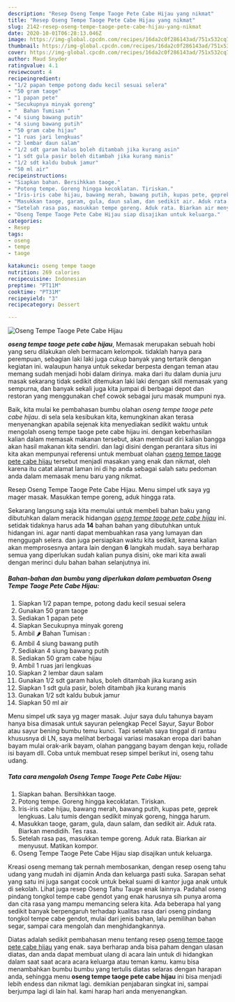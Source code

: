 ```yaml
---
description: "Resep Oseng Tempe Taoge Pete Cabe Hijau yang nikmat"
title: "Resep Oseng Tempe Taoge Pete Cabe Hijau yang nikmat"
slug: 2142-resep-oseng-tempe-taoge-pete-cabe-hijau-yang-nikmat
date: 2020-10-01T06:28:13.046Z
image: https://img-global.cpcdn.com/recipes/16da2c0f286143ad/751x532cq70/oseng-tempe-taoge-pete-cabe-hijau-foto-resep-utama.jpg
thumbnail: https://img-global.cpcdn.com/recipes/16da2c0f286143ad/751x532cq70/oseng-tempe-taoge-pete-cabe-hijau-foto-resep-utama.jpg
cover: https://img-global.cpcdn.com/recipes/16da2c0f286143ad/751x532cq70/oseng-tempe-taoge-pete-cabe-hijau-foto-resep-utama.jpg
author: Maud Snyder
ratingvalue: 4.1
reviewcount: 4
recipeingredient:
- "1/2 papan tempe potong dadu kecil sesuai selera"
- "50 gram taoge"
- "1 papan pete"
- "Secukupnya minyak goreng"
- "  Bahan Tumisan "
- "4 siung bawang putih"
- "4 siung bawang putih"
- "50 gram cabe hijau"
- "1 ruas jari lengkuas"
- "2 lembar daun salam"
- "1/2 sdt garam halus boleh ditambah jika kurang asin"
- "1 sdt gula pasir boleh ditambah jika kurang manis"
- "1/2 sdt kaldu bubuk jamur"
- "50 ml air"
recipeinstructions:
- "Siapkan bahan. Bersihkkan taoge."
- "Potong tempe. Goreng hingga kecoklatan. Tiriskan."
- "Iris-iris cabe hijau, bawang merah, bawang putih, kupas pete, geprek lengkuas. Lalu tumis dengan sedikit minyak goreng, hingga harum."
- "Masukkan taoge, garam, gula, daun salam, dan sedikit air. Aduk rata. Biarkan mendidih. Tes rasa."
- "Setelah rasa pas, masukkan tempe goreng. Aduk rata. Biarkan air menyusut. Matikan kompor."
- "Oseng Tempe Taoge Pete Cabe Hijau siap disajikan untuk keluarga."
categories:
- Resep
tags:
- oseng
- tempe
- taoge

katakunci: oseng tempe taoge 
nutrition: 269 calories
recipecuisine: Indonesian
preptime: "PT11M"
cooktime: "PT31M"
recipeyield: "3"
recipecategory: Dessert

---
```



![Oseng Tempe Taoge Pete Cabe Hijau](https://img-global.cpcdn.com/recipes/16da2c0f286143ad/751x532cq70/oseng-tempe-taoge-pete-cabe-hijau-foto-resep-utama.jpg)

<b><i>oseng tempe taoge pete cabe hijau</i></b>, Memasak merupakan sebuah hobi yang seru dilakukan oleh bermacam kelompok. tidaklah hanya para perempuan, sebagian laki laki juga cukup banyak yang tertarik dengan kegiatan ini. walaupun hanya untuk sekedar berpesta dengan teman atau memang sudah menjadi hobi dalam dirinya. maka dari itu dalam dunia juru masak sekarang tidak sedikit ditemukan laki laki dengan skill memasak yang sempurna, dan banyak sekali juga kita jumpai di berbagai depot dan restoran yang menggunakan chef cowok sebagai juru masak mumpuni nya.

Baik, kita mulai ke pembahasan bumbu olahan <i>oseng tempe taoge pete cabe hijau</i>. di sela sela kesibukan kita, kemungkinan akan terasa menyenangkan apabila sejenak kita menyediakan sedikit waktu untuk mengolah oseng tempe taoge pete cabe hijau ini. dengan keberhasilan kalian dalam memasak makanan tersebut, akan membuat diri kalian bangga akan hasil makanan kita sendiri. dan lagi disini dengan perantara situs ini kita akan mempunyai referensi untuk membuat olahan <u>oseng tempe taoge pete cabe hijau</u> tersebut menjadi masakan yang enak dan nikmat, oleh karena itu catat alamat laman ini di hp anda sebagai salah satu pedoman anda dalam memasak menu baru yang nikmat.

Resep Oseng Tempe Taoge Pete Cabe Hijau. Menu simpel utk saya yg mager masak. Masukkan tempe goreng, aduk hingga rata.


Sekarang langsung saja kita memulai untuk membeli bahan baku yang dibutuhkan dalam meracik hidangan <u><i>oseng tempe taoge pete cabe hijau</i></u> ini. setidak tidaknya harus ada <b>14</b> bahan bahan yang dibutuhkan untuk hidangan ini. agar nanti dapat membuahkan rasa yang lumayan dan menggugah selera. dan juga persiapkan waktu kita sedikit, karena kalian akan memprosesnya antara lain dengan <b>6</b> langkah mudah. saya berharap semua yang diperlukan sudah kalian punya disini, oke mari kita awali dengan merinci dulu bahan bahan selanjutnya ini.

<!--inarticleads1-->

##### Bahan-bahan dan bumbu yang diperlukan dalam pembuatan Oseng Tempe Taoge Pete Cabe Hijau:

1. Siapkan 1/2 papan tempe, potong dadu kecil sesuai selera
1. Gunakan 50 gram taoge
1. Sediakan 1 papan pete
1. Siapkan Secukupnya minyak goreng
1. Ambil  🌶️ Bahan Tumisan :
1. Ambil 4 siung bawang putih
1. Sediakan 4 siung bawang putih
1. Sediakan 50 gram cabe hijau
1. Ambil 1 ruas jari lengkuas
1. Siapkan 2 lembar daun salam
1. Gunakan 1/2 sdt garam halus, boleh ditambah jika kurang asin
1. Siapkan 1 sdt gula pasir, boleh ditambah jika kurang manis
1. Gunakan 1/2 sdt kaldu bubuk jamur
1. Siapkan 50 ml air


Menu simpel utk saya yg mager masak. Jujur saya dulu tahunya bayam hanya bisa dimasak untuk sayuran pelengkap Pecel Sayur, Sayur Bobor atau sayur bening bumbu temu kunci. Tapi setelah saya tinggal di rantau khususnya di LN, saya melihat berbagai variasi masakan eropa dari bahan bayam mulai orak-arik bayam, olahan panggang bayam dengan keju, rollade isi bayam dll. Coba untuk membuat resep simpel berikut ini, oseng tahu udang. 

<!--inarticleads2-->

##### Tata cara mengolah Oseng Tempe Taoge Pete Cabe Hijau:

1. Siapkan bahan. Bersihkkan taoge.
1. Potong tempe. Goreng hingga kecoklatan. Tiriskan.
1. Iris-iris cabe hijau, bawang merah, bawang putih, kupas pete, geprek lengkuas. Lalu tumis dengan sedikit minyak goreng, hingga harum.
1. Masukkan taoge, garam, gula, daun salam, dan sedikit air. Aduk rata. Biarkan mendidih. Tes rasa.
1. Setelah rasa pas, masukkan tempe goreng. Aduk rata. Biarkan air menyusut. Matikan kompor.
1. Oseng Tempe Taoge Pete Cabe Hijau siap disajikan untuk keluarga.


Kreasi oseng memang tak pernah membosankan, dengan resep oseng tahu udang yang mudah ini dijamin Anda dan keluarga pasti suka. Sarapan sehat yang satu ini juga sangat cocok untuk bekal suami di kantor juga anak untuk di sekolah. Lihat juga resep Oseng Tahu Tauge enak lainnya. Padahal oseng pindang tongkol tempe cabe gendot yang enak harusnya sih punya aroma dan cita rasa yang mampu memancing selera kita. Ada beberapa hal yang sedikit banyak berpengaruh terhadap kualitas rasa dari oseng pindang tongkol tempe cabe gendot, mulai dari jenis bahan, lalu pemilihan bahan segar, sampai cara mengolah dan menghidangkannya. 

Diatas adalah sedikit pembahasan menu tentang resep <u>oseng tempe taoge pete cabe hijau</u> yang enak. saya berharap anda bisa paham dengan ulasan diatas, dan anda dapat membuat ulang di acara lain untuk di hidangkan dalam saat saat acara acara keluarga atau teman kamu. kamu bisa menambahkan bumbu bumbu yang tertulis diatas selaras dengan harapan anda, sehingga menu <b>oseng tempe taoge pete cabe hijau</b> ini bisa menjadi lebih endess dan nikmat lagi. demikian penjabaran singkat ini, sampai berjumpa lagi di lain hal. kami harap hari anda menyenangkan.
